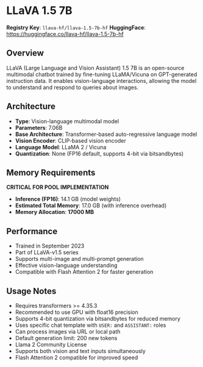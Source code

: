 # LLaVA 1.5 7B

**Registry Key**: `llava-hf/llava-1.5-7b-hf`
**HuggingFace**: https://huggingface.co/llava-hf/llava-1.5-7b-hf

## Overview

LLaVA (Large Language and Vision Assistant) 1.5 7B is an open-source multimodal chatbot trained by fine-tuning LLaMA/Vicuna on GPT-generated instruction data. It enables vision-language interactions, allowing the model to understand and respond to queries about images.

## Architecture

- **Type**: Vision-language multimodal model
- **Parameters**: 7.06B
- **Base Architecture**: Transformer-based auto-regressive language model
- **Vision Encoder**: CLIP-based vision encoder
- **Language Model**: LLaMA 2 / Vicuna
- **Quantization**: None (FP16 default, supports 4-bit via bitsandbytes)

## Memory Requirements

**CRITICAL FOR POOL IMPLEMENTATION**

- **Inference (FP16)**: 14.1 GB (model weights)
- **Estimated Total Memory**: 17.0 GB (with inference overhead)
- **Memory Allocation**: **17000 MB**

## Performance

- Trained in September 2023
- Part of LLaVA-v1.5 series
- Supports multi-image and multi-prompt generation
- Effective vision-language understanding
- Compatible with Flash Attention 2 for faster generation

## Usage Notes

- Requires transformers >= 4.35.3
- Recommended to use GPU with float16 precision
- Supports 4-bit quantization via bitsandbytes for reduced memory
- Uses specific chat template with `USER:` and `ASSISTANT:` roles
- Can process images via URL or local path
- Default generation limit: 200 new tokens
- Llama 2 Community License
- Supports both vision and text inputs simultaneously
- Flash Attention 2 compatible for improved speed
